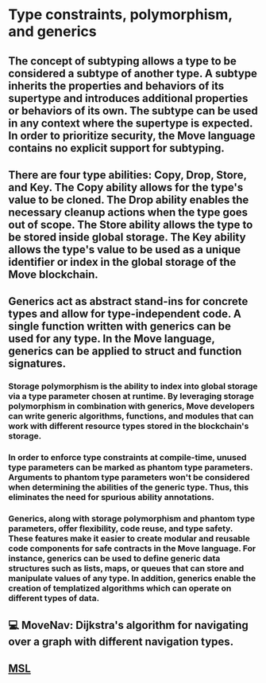 # Type constraints,  polymorphism, and generics

## The concept of subtyping allows a type to be considered a subtype of another type. A subtype inherits the properties and behaviors of its supertype and introduces additional properties or behaviors of its own. The subtype can be used in any context where the supertype is expected. In order to prioritize security, the Move language contains no explicit support for subtyping. 

## There are four type abilities: Copy, Drop, Store, and Key. The Copy ability allows for the type's value to be cloned. The Drop ability enables the necessary cleanup actions when the type goes out of scope. The Store ability allows the type to be stored inside global storage. The Key ability allows the type's value to be used as a unique identifier or index in the global storage of the Move blockchain.

## Generics act as abstract stand-ins for concrete types and allow for type-independent code. A single function written with generics can be used for any type. In the Move language, generics can be applied to struct and function signatures. 
### Storage polymorphism is the ability to index into global storage via a type parameter chosen at runtime. By leveraging storage polymorphism in combination with generics, Move developers can write generic algorithms, functions, and modules that can work with different resource types stored in the blockchain's storage. 

### In order to enforce type constraints at compile-time, unused type parameters can be marked as phantom type parameters. Arguments to phantom type parameters won't be considered when determining the abilities of the generic type. Thus, this eliminates the need for spurious ability annotations. 

### Generics, along with storage polymorphism and phantom type parameters, offer flexibility, code reuse, and type safety. These features make it easier to create modular and reusable code components for safe contracts in the Move language. For instance, generics can be used to define generic data structures such as lists, maps, or queues that can store and manipulate values of any type. In addition, generics enable the creation of templatized algorithms which can operate on different types of data. 

## **💻** MoveNav: Dijkstra's algorithm for navigating over a graph with different navigation types.

## [MSL](https://github.com/move-language/move/blob/main/language/move-prover/doc/user/spec-lang.md#quantifiers)